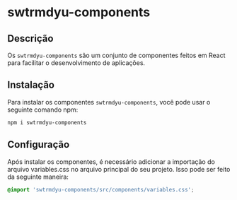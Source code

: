 # swtrmdyu-components

## Descrição

Os `swtrmdyu-components` são um conjunto de componentes feitos em React para facilitar o desenvolvimento de aplicações.

## Instalação

Para instalar os componentes `swtrmdyu-components`, você pode usar o seguinte comando npm:

```bash
npm i swtrmdyu-components
```
## Configuração

Após instalar os componentes, é necessário adicionar a importação do arquivo variables.css no arquivo principal do seu projeto. Isso pode ser feito da seguinte maneira:

```css
@import 'swtrmdyu-components/src/components/variables.css';
```